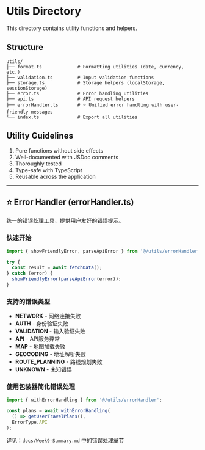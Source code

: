 # Utils Directory

This directory contains utility functions and helpers.

## Structure

```
utils/
├── format.ts             # Formatting utilities (date, currency, etc.)
├── validation.ts         # Input validation functions
├── storage.ts            # Storage helpers (localStorage, sessionStorage)
├── error.ts              # Error handling utilities
├── api.ts                # API request helpers
├── errorHandler.ts       # ⭐ Unified error handling with user-friendly messages
└── index.ts              # Export all utilities
```

## Utility Guidelines

1. Pure functions without side effects
2. Well-documented with JSDoc comments
3. Thoroughly tested
4. Type-safe with TypeScript
5. Reusable across the application

---

## ⭐ Error Handler (errorHandler.ts)

统一的错误处理工具，提供用户友好的错误提示。

### 快速开始

```typescript
import { showFriendlyError, parseApiError } from '@/utils/errorHandler';

try {
  const result = await fetchData();
} catch (error) {
  showFriendlyError(parseApiError(error));
}
```

### 支持的错误类型

- **NETWORK** - 网络连接失败
- **AUTH** - 身份验证失败
- **VALIDATION** - 输入验证失败
- **API** - API服务异常
- **MAP** - 地图加载失败
- **GEOCODING** - 地址解析失败
- **ROUTE_PLANNING** - 路线规划失败
- **UNKNOWN** - 未知错误

### 使用包装器简化错误处理

```typescript
import { withErrorHandling } from '@/utils/errorHandler';

const plans = await withErrorHandling(
  () => getUserTravelPlans(),
  ErrorType.API
);
```

详见：`docs/Week9-Summary.md` 中的错误处理章节
